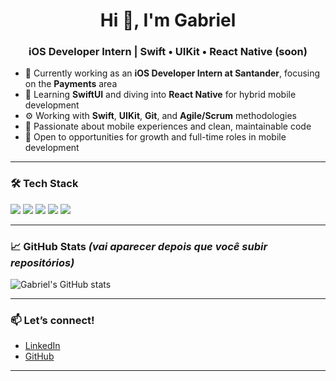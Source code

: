 <h1 align="center">Hi 👋, I'm Gabriel</h1>
<h3 align="center">iOS Developer Intern | Swift • UIKit • React Native (soon)</h3>

- 🔭 Currently working as an **iOS Developer Intern at Santander**, focusing on the **Payments** area  
- 🧠 Learning **SwiftUI** and diving into **React Native** for hybrid mobile development  
- ⚙️ Working with **Swift**, **UIKit**, **Git**, and **Agile/Scrum** methodologies  
- 🎯 Passionate about mobile experiences and clean, maintainable code  
- 👀 Open to opportunities for growth and full-time roles in mobile development

---

### 🛠️ Tech Stack

<p align="left">
  <img src="https://img.shields.io/badge/Swift-E34F26?style=for-the-badge&logo=swift&logoColor=white" />
  <img src="https://img.shields.io/badge/UIKit-000000?style=for-the-badge&logo=apple&logoColor=white" />
  <img src="https://img.shields.io/badge/Git-F05032?style=for-the-badge&logo=git&logoColor=white" />
  <img src="https://img.shields.io/badge/React_Native-20232A?style=for-the-badge&logo=react&logoColor=61DAFB" />
  <img src="https://img.shields.io/badge/SwiftUI-222222?style=for-the-badge&logo=swift&logoColor=white" />
</p>

---

### 📈 GitHub Stats *(vai aparecer depois que você subir repositórios)*

<p align="left">
  <img src="https://github-readme-stats.vercel.app/api?username=GbrDev0ps&show_icons=true&theme=react&hide_title=true&count_private=true&hide=prs" alt="Gabriel's GitHub stats" />
</p>

---

### 📫 Let’s connect!

- [LinkedIn](https://www.linkedin.com/in/gabriel-martins-214121235/)
- [GitHub](https://github.com/GbrDev0ps)

---
